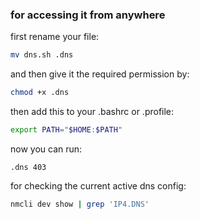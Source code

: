 ### for accessing it from anywhere

first rename your file:

```bash
mv dns.sh .dns
```
and then give it the required permission by:

```bash
chmod +x .dns
```
then add this to your .bashrc or .profile:

```bash
export PATH="$HOME:$PATH"
```
now you can run:

```
.dns 403
```

for checking the current active dns config:
```bash
nmcli dev show | grep 'IP4.DNS'
```
